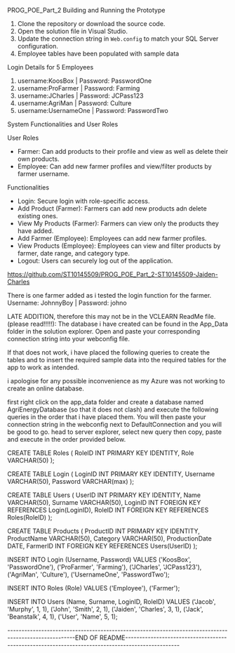 PROG_POE_Part_2
Building and Running the Prototype

1. Clone the repository or download the source code.
2. Open the solution file in Visual Studio.
3. Update the connection string in `Web.config` to match your SQL Server configuration.
4. Employee tables have been populated with sample data

Login Details for 5 Employees
1. username:KoosBox       |    Password: PasswordOne
2. username:ProFarmer     |    Password: Farming
3. username:JCharles      |    Password: JCPass123
4. username:AgriMan       |    Password: Culture
5. username:UsernameOne   |    Password: PasswordTwo

System Functionalities and User Roles

User Roles
- Farmer: Can add products to their profile and view as well as delete their own products.
- Employee: Can add new farmer profiles and view/filter products by farmer username.

Functionalities
- Login: Secure login with role-specific access.
- Add Product (Farmer): Farmers can add new products adn delete existing ones.
- View My Products (Farmer): Farmers can view only the products they have added.
- Add Farmer (Employee): Employees can add new farmer profiles.
- View Products (Employee): Employees can view and filter products by farmer, date range, and category type.
- Logout: Users can securely log out of the application.

https://github.com/ST10145509/PROG_POE_Part_2-ST10145509-Jaiden-Charles

There is one farmer added as i tested the login function for the farmer.
Username: JohnnyBoy  |    Password: johno

LATE ADDITION, therefore this may not be in the VCLEARN ReadMe file. (please read!!!!!):
The database i have created can be found in the App_Data folder in the solution explorer. Open and paste your corresponding connection string into your webconfig file.

If that does not work, i have placed the following queries to create the tables and to insert the required sample data into the required tables for the app to work as intended. 

i apologise for any possible inconvenience as my Azure was not working to create an online database.

first right click on the app_data folder and create a database named AgriEnergyDatabase (so that it does not clash) and execute the following queries in the order that i have placed them.
You will then paste your connection string in the webconfig next to DefaultConnection and you will be good to go. head to server explorer, select new query then copy, paste and execute in the order provided below.


CREATE TABLE Roles (
    RoleID INT PRIMARY KEY IDENTITY,
    Role VARCHAR(50)
);


CREATE TABLE Login (
    LoginID INT PRIMARY KEY IDENTITY,
    Username VARCHAR(50),
    Password VARCHAR(max)
);


CREATE TABLE Users (
    UserID INT PRIMARY KEY IDENTITY,
    Name VARCHAR(50),
    Surname VARCHAR(50),
    LoginID INT FOREIGN KEY REFERENCES Login(LoginID),
    RoleID INT FOREIGN KEY REFERENCES Roles(RoleID)
);


CREATE TABLE Products (
    ProductID INT PRIMARY KEY IDENTITY,
    ProductName VARCHAR(50),
    Category VARCHAR(50),
    ProductionDate DATE,
    FarmerID INT FOREIGN KEY REFERENCES Users(UserID)
);

INSERT INTO Login (Username, Password)
VALUES ('KoosBox', 'PasswordOne'),
       ('ProFarmer', 'Farming'),
       ('JCharles', 'JCPass123'),
       ('AgriMan', 'Culture'),
       ('UsernameOne', 'PasswordTwo');

INSERT INTO Roles (Role)
VALUES ('Employee'),
       ('Farmer');

INSERT INTO Users (Name, Surname, LoginID, RoleID)
VALUES ('Jacob', 'Murphy', 1, 1),
       ('John', 'Smith', 2, 1),
       ('Jaiden', 'Charles', 3, 1),
       ('Jack', 'Beanstalk', 4, 1),
       ('User', 'Name', 5, 1);
       
------------------------------------------------------------------------------------------------------END OF README-------------------------------------------------------------------------------------------------
